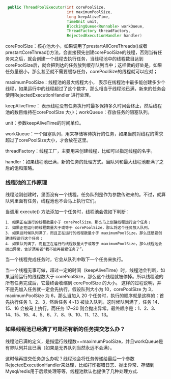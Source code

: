 
```java
 public ThreadPoolExecutor(int corePoolSize,
                           int maximumPoolSize,
                           long keepAliveTime,
                           TimeUnit unit,
                           BlockingQueue<Runnable> workQueue,
                           ThreadFactory threadFactory,
                           RejectedExecutionHandler handler)
```
corePoolSize：核心池大小，如果调用了prestartAllCoreThreads()或者prestartCoreThread()方法，会直接预先创建corePoolSize的线程，否则当有任务来之后，就会创建一个线程去执行任务，当线程池中的线程数目达到corePoolSize后，就会把到达的任务放到缓存队列当中；这样做的好处是，如果任务量很小，那么甚至就不需要缓存任务，corePoolSize的线程就可以应对；

maximumPoolSize：线程池的最大线程大小， 表示在线程池中最多能创建多少个线程，如果运行中的线程超过了这个数字，那么相当于线程池已满，新来的任务会使用RejectedExecutionHandler 进行处理。

keepAliveTime： 表示线程没有任务执行时最多保持多久时间会终止，然后线程池的数目维持在corePoolSize 大小；workQueue：存放任务的阻塞队列。

unit：参数keepAliveTime的时间单位。

workQueue：一个阻塞队列，用来存储等待执行的任务，如果当前对线程的需求超过了corePoolSize大小，才会放在这里。

threadFactory：线程工厂，主要用来创建线程，比如可以指定线程的名字。

handler：如果线程池已满，新的任务的处理方式。当队列和最大线程池都满了之后的饱和策略。

### 线程池的工作原理

线程池刚创建时，里面没有一个线程。任务队列是作为参数传进来的。不过，就算队列里面有任务，线程池也不会马上执行它们。

当调用 execute() 方法添加一个任务时，线程池会做如下判断：

	1. 如果正在运行的线程数量小于 corePoolSize，那么马上创建线程运行这个任务；
	2. 如果正在运行的线程数量大于或等于 corePoolSize，那么将这个任务放入队列。
	3. 如果这时候队列满了，而且正在运行的线程数量小于 maximumPoolSize，那么还是要创建线程运行这个任务；
	4. 如果队列满了，而且正在运行的线程数量大于或等于 maximumPoolSize，那么线程池会抛出异常，告诉调用者“我不能再接受任务了”。

当一个线程完成任务时，它会从队列中取下一个任务来执行。

当一个线程无事可做，超过一定的时间（keepAliveTime）时，线程池会判断，如果当前运行的线程数大于 corePoolSize，那么这个线程就被停掉。所以线程池的所有任务完成后，它最终会收缩到 corePoolSize 的大小。
这样的过程说明，并不是先加入任务就一定会先执行。假设队列大小为 10，corePoolSize 为 3，maximumPoolSize 为 6，那么当加入 20 个任务时，执行的顺序就是这样的：首先执行任务 1、2、3，然后任务 4~13 被放入队列。这时候队列满了，任务 14、15、16 会被马上执行，而任务 17~20 则会抛出异常。最终顺序是：1、2、3、14、15、16、4、5、6、7、8、9、10、11、12、13。

### 如果线程池已经满了可是还有新的任务提交怎么办？

线程池已满的定义，是指运行线程数==maximumPoolSize，并且workQueue是有界队列并且已满（如果是无界队列当然永远不会满）。

这时候再提交任务怎么办呢？线程池会将任务传递给最后一个参数RejectedExecutionHandler来处理，比如打印报错日志、抛出异常、存储到Mysql/redis用于后续处理等等，线程池默认也提供了几种处理方式.

















